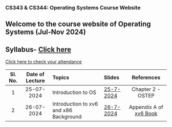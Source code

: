 ### CS343 & CS344: Operating Systems Course Website

## Welcome to the course website of Operating Systems (Jul-Nov 2024)

## Syllabus- [Click here](https://iitgoffice-my.sharepoint.com/:b:/g/personal/phrangboklang_iitg_ac_in/EYKiGRs9aZpMtCBZlDaxI-EBchr2Tqk2qOVBkSDLDEZEhw?e=WEL1mU)



[Click here to check your attendance](https://docs.google.com/spreadsheets/d/16pXovtqYnxOtb6abzLrWC0GB1GsCJf1UUlrUh732P5E/edit?usp=drive_link)

| Sl. No. | Date of Lecture        | Topics  | Slides   |References |
|:---:|:--:|:--|:--------------------------|:--:|
| 1       |  25-07-2024            | Introduction to OS| [25-7-2024](https://iitgoffice-my.sharepoint.com/:b:/g/personal/phrangboklang_iitg_ac_in/ERfbUGOsWwRLsBlhmrnDNG8BwoBDblLItS3jvnsF1p-U-A?e=qoMpB3) | Chapter 2 -OSTEP |
| 2       |  26-07-2024            | Introduction to xv6 and x86 Background| [26-7-2024](https://iitgoffice-my.sharepoint.com/:b:/g/personal/phrangboklang_iitg_ac_in/ESyTSxymWntIgm08emhHfa4Be3AZquqhCYfL_nqGWQtRFQ) | Appendix A of [xv6 Book](https://pdos.csail.mit.edu/6.828/2018/xv6/book-rev11.pdf) |
